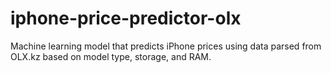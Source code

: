 # iphone-price-predictor-olx
Machine learning model that predicts iPhone prices using data parsed from OLX.kz based on model type, storage, and RAM.

